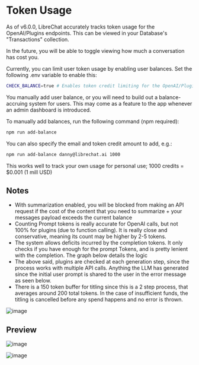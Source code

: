 # Token Usage

As of v6.0.0, LibreChat accurately tracks token usage for the OpenAI/Plugins endpoints.
This can be viewed in your Database's "Transactions" collection. 

In the future, you will be able to toggle viewing how much a conversation has cost you.

Currently, you can limit user token usage by enabling user balances. Set the following .env variable to enable this:

```bash
CHECK_BALANCE=true # Enables token credit limiting for the OpenAI/Plugins endpoints
```

You manually add user balance, or you will need to build out a balance-accruing system for users. This may come as a feature to the app whenever an admin dashboard is introduced.

To manually add balances, run the following command (npm required):
```bash
npm run add-balance
```

You can also specify the email and token credit amount to add, e.g.:
```bash
npm run add-balance danny@librechat.ai 1000
```

This works well to track your own usage for personal use; 1000 credits = $0.001 (1 mill USD)

## Notes

- With summarization enabled, you will be blocked from making an API request if the cost of the content that you need to summarize + your messages payload exceeds the current balance
- Counting Prompt tokens is really accurate for OpenAI calls, but not 100% for plugins (due to function calling). It is really close and conservative, meaning its count may be higher by 2-5 tokens.
- The system allows deficits incurred by the completion tokens. It only checks if you have enough for the prompt Tokens, and is pretty lenient with the completion. The graph below details the logic
- The above said, plugins are checked at each generation step, since the process works with multiple API calls. Anything the LLM has generated since the initial user prompt is shared to the user in the error message as seen below.
- There is a 150 token buffer for titling since this is a 2 step process, that averages around 200 total tokens. In the case of insufficient funds, the titling is cancelled before any spend happens and no error is thrown.

![image](https://github.com/danny-avila/LibreChat/assets/110412045/78175053-9c38-44c8-9b56-4b81df61049e)

## Preview

![image](https://github.com/danny-avila/LibreChat/assets/110412045/39a1aa5d-f8fc-43bf-81f2-299e57d944bb)

![image](https://github.com/danny-avila/LibreChat/assets/110412045/e1b1cc3f-8981-4c7c-a5f8-e7badbc6f675)